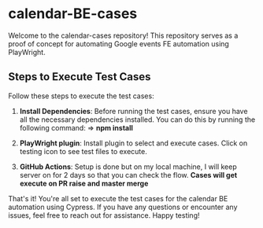 # calendar-BE-cases

Welcome to the calendar-cases repository! This repository serves as a proof of concept for automating Google events FE automation using PlayWright.

## Steps to Execute Test Cases

Follow these steps to execute the test cases:

1. **Install Dependencies**: Before running the test cases, ensure you have all the necessary dependencies installed. You can do this by running the following command: => **npm install**

2. **PlayWright plugin**: Install plugin to select and execute cases. Click on testing icon to see test files to execute.

3. **GitHub Actions**: Setup is done but on my local machine, I will keep server on for 2 days so that you can check the flow.
**Cases will get execute on PR raise and master merge**

That's it! You're all set to execute the test cases for the calendar BE automation using Cypress. If you have any questions or encounter any issues, feel free to reach out for assistance. Happy testing!
